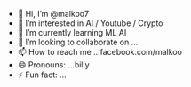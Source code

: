 - 👋 Hi, I’m @malkoo7
- 👀 I’m interested in AI / Youtube / Crypto
- 🌱 I’m currently learning ML AI
- 💞️ I’m looking to collaborate on ...
- 📫 How to reach me ...facebook.com/malkoo
- 😄 Pronouns: ...billy  
- ⚡ Fun fact: ... 

<!---
malkoo7/malkoo7 is a ✨ special ✨ repository because its `README.md` (this file) appears on your GitHub profile.
You can click the Preview link to take a look at your changes.
--->
